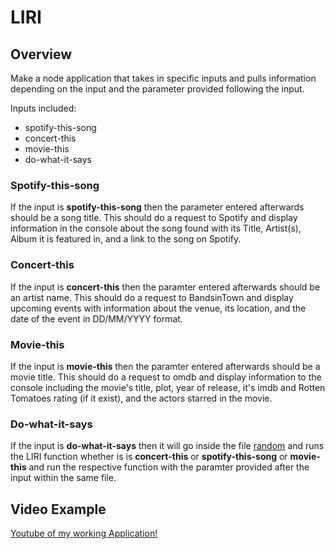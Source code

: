 # LIRI

## Overview
Make a node application that takes in specific inputs and pulls information depending on the input and the parameter provided following the input.

Inputs included:
* spotify-this-song
* concert-this
* movie-this
* do-what-it-says

### Spotify-this-song
If the input is **spotify-this-song** then the parameter entered afterwards should be a song title. This should do a request to Spotify and display information in the console about the song found with its Title, Artist(s), Album it is featured in, and a link to the song on Spotify.

### Concert-this
If the input is **concert-this** then the paramter entered afterwards should be an artist name. This should do a request to BandsinTown and display upcoming events with information about the venue, its location, and the date of the event in DD/MM/YYYY format.

### Movie-this
If the input is **movie-this** then the paramter entered afterwards should be a movie title. This should do a request to omdb and display information to the console including the movie's title, plot, year of release, it's imdb and Rotten Tomatoes rating (if it exist), and the actors starred in the movie.

### Do-what-it-says
If the input is **do-what-it-says** then it will go inside the file [random](random.txt) and runs the LIRI function whether is is **concert-this** or **spotify-this-song** or **movie-this** and run the respective function with the paramter provided after the input within the same file.

## Video Example
[Youtube of my working Application!](youtube.com)